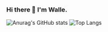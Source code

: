 ### Hi there 👋 I'm Walle.
![Anurag's GitHub stats](https://github-readme-stats.vercel.app/api?username=michelle0606&count_private=true&show_icons=true&theme=vue-dark)
![Top Langs](https://github-readme-stats.vercel.app/api/top-langs/?username=michelle0606&layout=compact&theme=vue-dark)
